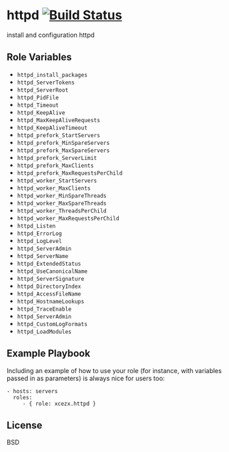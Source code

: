 httpd [![Build Status](https://travis-ci.org/xcezx/ansible-httpd.svg)](https://travis-ci.org/xcezx/ansible-httpd)
========

install and configuration httpd

Role Variables
--------------

- `httpd_install_packages`
- `httpd_ServerTokens`
- `httpd_ServerRoot`
- `httpd_PidFile`
- `httpd_Timeout`
- `httpd_KeepAlive`
- `httpd_MaxKeepAliveRequests`
- `httpd_KeepAliveTimeout`
- `httpd_prefork_StartServers`
- `httpd_prefork_MinSpareServers`
- `httpd_prefork_MaxSpareServers`
- `httpd_prefork_ServerLimit`
- `httpd_prefork_MaxClients`
- `httpd_prefork_MaxRequestsPerChild`
- `httpd_worker_StartServers`
- `httpd_worker_MaxClients`
- `httpd_worker_MinSpareThreads`
- `httpd_worker_MaxSpareThreads`
- `httpd_worker_ThreadsPerChild`
- `httpd_worker_MaxRequestsPerChild`
- `httpd_Listen`
- `httpd_ErrorLog`
- `httpd_LogLevel`
- `httpd_ServerAdmin`
- `httpd_ServerName`
- `httpd_ExtendedStatus`
- `httpd_UseCanonicalName`
- `httpd_ServerSignature`
- `httpd_DirectoryIndex`
- `httpd_AccessFileName`
- `httpd_HostnameLookups`
- `httpd_TraceEnable`
- `httpd_ServerAdmin`
- `httpd_CustomLogFormats`
- `httpd_LoadModules`

Example Playbook
-------------------------

Including an example of how to use your role (for instance, with variables passed in as parameters) is always nice for users too:

    - hosts: servers
      roles:
         - { role: xcezx.httpd }

License
-------

BSD
